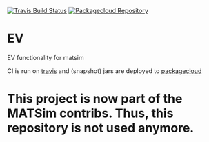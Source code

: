[![Travis Build Status](https://travis-ci.org/matsim-vsp/ev.svg?branch=master)](https://travis-ci.org/matsim-vsp/ev)
[![Packagecloud Repository](https://img.shields.io/badge/java-packagecloud.io-844fec.svg)](https://packagecloud.io/matsim-vsp/ev/)

# EV
EV functionality for matsim

CI is run on [travis](https://travis-ci.org/matsim-vsp/ev) and (snapshot) jars are deployed to [packagecloud](https://packagecloud.io/matsim-vsp/ev/)

# This project is now part of the MATSim contribs. Thus, this repository is not used anymore.
